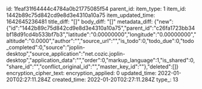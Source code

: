 id: 1feaf31f64444c4784a0b21775085f54
parent_id: 
item_type: 1
item_id: 1442b89c75d842cd9e8d3e4310a10a75
item_updated_time: 1642645236481
title_diff: "[]"
body_diff: "[]"
metadata_diff: {"new":{"id":"1442b89c75d842cd9e8d3e4310a10a75","parent_id":"c26fa1723bb34bf18d91cd4b533bf7b3","latitude":"0.00000000","longitude":"0.00000000","altitude":"0.0000","author":"","source_url":"","is_todo":0,"todo_due":0,"todo_completed":0,"source":"joplin-desktop","source_application":"net.cozic.joplin-desktop","application_data":"","order":0,"markup_language":1,"is_shared":0,"share_id":"","conflict_original_id":"","master_key_id":""},"deleted":[]}
encryption_cipher_text: 
encryption_applied: 0
updated_time: 2022-01-20T02:27:11.284Z
created_time: 2022-01-20T02:27:11.284Z
type_: 13